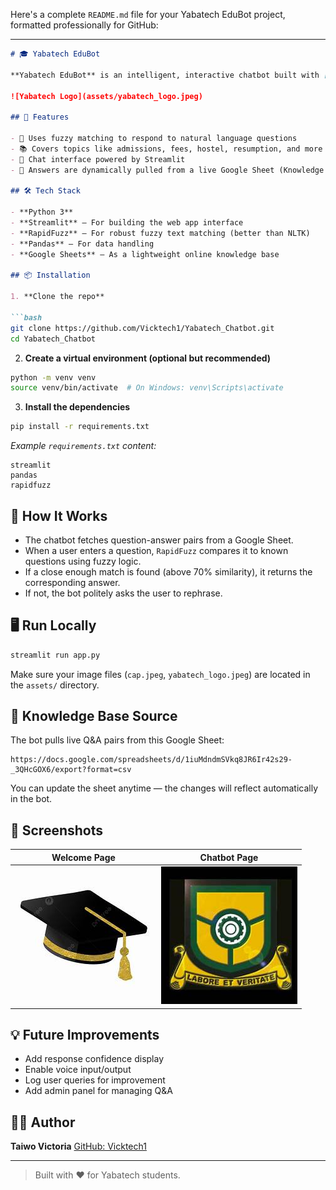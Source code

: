 Here's a complete `README.md` file for your Yabatech EduBot project, formatted professionally for GitHub:

---

````markdown
# 🎓 Yabatech EduBot

**Yabatech EduBot** is an intelligent, interactive chatbot built with [Streamlit](https://streamlit.io/) that helps students, applicants, and stakeholders get quick answers to frequently asked questions about Yaba College of Technology (YABATECH).

![Yabatech Logo](assets/yabatech_logo.jpeg)

## 🚀 Features

- 🧠 Uses fuzzy matching to respond to natural language questions
- 📚 Covers topics like admissions, fees, hostel, resumption, and more
- 💬 Chat interface powered by Streamlit
- 📝 Answers are dynamically pulled from a live Google Sheet (Knowledge Base)

## 🛠️ Tech Stack

- **Python 3**
- **Streamlit** – For building the web app interface
- **RapidFuzz** – For robust fuzzy text matching (better than NLTK)
- **Pandas** – For data handling
- **Google Sheets** – As a lightweight online knowledge base

## 📦 Installation

1. **Clone the repo**

```bash
git clone https://github.com/Vicktech1/Yabatech_Chatbot.git
cd Yabatech_Chatbot
````

2. **Create a virtual environment (optional but recommended)**

```bash
python -m venv venv
source venv/bin/activate  # On Windows: venv\Scripts\activate
```

3. **Install the dependencies**

```bash
pip install -r requirements.txt
```

*Example `requirements.txt` content:*

```text
streamlit
pandas
rapidfuzz
```

## 🧠 How It Works

* The chatbot fetches question-answer pairs from a Google Sheet.
* When a user enters a question, `RapidFuzz` compares it to known questions using fuzzy logic.
* If a close enough match is found (above 70% similarity), it returns the corresponding answer.
* If not, the bot politely asks the user to rephrase.

## 🖥️ Run Locally

```bash
streamlit run app.py
```

Make sure your image files (`cap.jpeg`, `yabatech_logo.jpeg`) are located in the `assets/` directory.

## 📝 Knowledge Base Source

The bot pulls live Q\&A pairs from this Google Sheet:

```
https://docs.google.com/spreadsheets/d/1iuMdndmSVkq8JR6Ir42s29-_3QHcGOX6/export?format=csv
```

You can update the sheet anytime — the changes will reflect automatically in the bot.

## 📸 Screenshots

| Welcome Page                | Chatbot Page                       |
| --------------------------- | ---------------------------------- |
| ![Welcome](assets/cap.jpeg) | ![Chat](assets/yabatech_logo.jpeg) |

## 💡 Future Improvements

* Add response confidence display
* Enable voice input/output
* Log user queries for improvement
* Add admin panel for managing Q\&A

## 🧑‍💻 Author

**Taiwo Victoria**
[GitHub: Vicktech1](https://github.com/Vicktech1)

---

> Built with ❤️ for Yabatech students.

